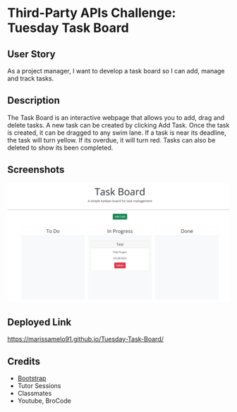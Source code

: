 # Third-Party APIs Challenge: Tuesday Task Board

## User Story 
As a project manager, I want to develop a task board so I can add, manage and track tasks.

## Description
The Task Board is an interactive webpage that allows you to add, drag and delete tasks.
A new task can be created by clicking Add Task. Once the task is created, it can be dragged to any swim lane.
If a task is near its deadline, the task will turn yellow. If its overdue, it will turn red. Tasks can also be deleted to show its been completed. 

## Screenshots
![screenshot](./assets/css/TaskBoard.png)


## Deployed Link
https://marissamelo91.github.io/Tuesday-Task-Board/


## Credits
- [Bootstrap](https://getbootstrap.com/)
- Tutor Sessions
- Classmates
- Youtube, BroCode 